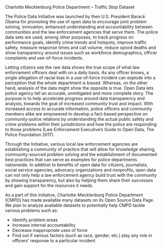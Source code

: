 Charlotte Mecklenburg Police Department – Traffic Stop Dataset

The Police Data Initiative was launched by then U.S. President Barack Obama for promoting the use of open data to encourage joint problem solving, innovation, enhanced understanding and accountability between communities and the law enforcement agencies that serve them. The police data sets are used, among other purposes, to track progress on performance goals, identify crime trends and hotspots, improve traffic safety, measure response times and call volume, reduce opioid deaths and show transparency around issues such as workforce demographics, officer complaints and use-of-force incidents.

Letting citizens see the raw data shows the true scope of what law enforcement officers deal with on a daily basis. As any officer knows, a single allegation of racial bias in a use-of-force incident can explode into a perception that the whole department is biased. Whereas, on the other hand, analysis of the data might show the opposite is true.  Open Data lets police agency tell an accurate, unmitigated and more complete story. The purpose is to help accelerate progress around data transparency and analysis, towards the goal of increased community trust and impact. With increased access to accurate information, police officers and community members alike are empowered to develop a fact-based perspective on community-police relations by understanding the actual public safety and crime problems within their jurisdictions and how the police are responding to those problems (Law Enforcement Executive’s Guide to Open Data, The Police Foundation 2017).

Through the Initiative, various local law enforcement agencies are establishing a community of practice that will allow for knowledge sharing, community-sourced problem solving and the establishment of documented best practices that can serve as examples for police departments nationwide. In addition to benefits of open data for citizens, journalists, social service agencies, advocacy organizations and nonprofits, open data can not only help a law enforcement agency build trust with the community by showing transparency, but also by helping them share their successes and gain support for the resources it needs.

As a part of this initiative, Charlotte-Mecklenburg Police Department (CMPD) has made available many datasets on its Open Source Data Page. We plan to analyze available datasets to potentially help CMPD tackle various problems such as:
 - Identify problem areas
 - Increase internal accountability
 - Decrease inappropriate uses of force
 - Find out if various factors (such as race, gender, etc.) play any role in officers' response to a particular incident
